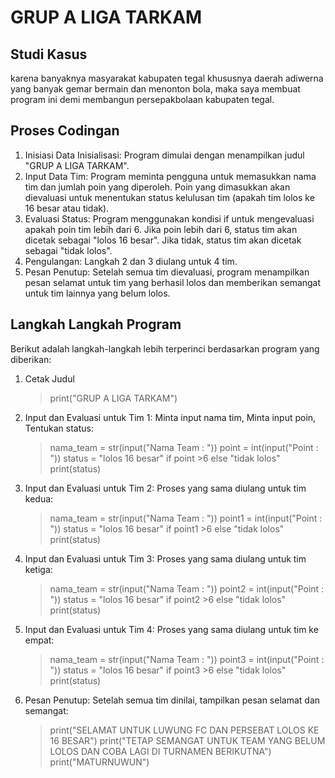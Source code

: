 # GRUP A LIGA TARKAM

## Studi Kasus
karena banyaknya masyarakat kabupaten tegal khususnya daerah adiwerna yang banyak gemar bermain dan menonton bola, maka saya membuat program ini demi membangun persepakbolaan kabupaten tegal.

## Proses Codingan
1. Inisiasi Data
Inisialisasi: Program dimulai dengan menampilkan judul "GRUP A LIGA TARKAM".
2. Input Data Tim:
Program meminta pengguna untuk memasukkan nama tim dan jumlah poin yang diperoleh.
Poin yang dimasukkan akan dievaluasi untuk menentukan status kelulusan tim (apakah tim lolos ke 16 besar atau tidak).
3. Evaluasi Status:
Program menggunakan kondisi if untuk mengevaluasi apakah poin tim lebih dari 6.
Jika poin lebih dari 6, status tim akan dicetak sebagai "lolos 16 besar".
Jika tidak, status tim akan dicetak sebagai "tidak lolos".
4. Pengulangan: Langkah 2 dan 3 diulang untuk 4 tim.
5. Pesan Penutup: Setelah semua tim dievaluasi, program menampilkan pesan selamat untuk tim yang berhasil lolos dan memberikan semangat untuk tim lainnya yang belum lolos.

## Langkah Langkah Program
Berikut adalah langkah-langkah lebih terperinci berdasarkan program yang diberikan:
1. Cetak Judul
   > print("GRUP A LIGA TARKAM")
2. Input dan Evaluasi untuk Tim 1:
Minta input nama tim, Minta input poin, Tentukan status:
   >nama_team = str(input("Nama Team : "))
    point = int(input("Point : "))
    status = "lolos 16 besar" if point >6 else "tidak lolos"
    print(status)
3. Input dan Evaluasi untuk Tim 2:
Proses yang sama diulang untuk tim kedua:
   >nama_team = str(input("Nama Team : "))
    point1 = int(input("Point : "))
    status = "lolos 16 besar" if point1 >6 else "tidak lolos"
    print(status)
4. Input dan Evaluasi untuk Tim 3:
Proses yang sama diulang untuk tim ketiga:
   >nama_team = str(input("Nama Team : "))
    point2 = int(input("Point : "))
    status = "lolos 16 besar" if point2 >6 else "tidak lolos"
    print(status)
5. Input dan Evaluasi untuk Tim 4:
Proses yang sama diulang untuk tim ke empat:
   >nama_team = str(input("Nama Team : "))
    point3 = int(input("Point : "))
    status = "lolos 16 besar" if point3 >6 else "tidak lolos"
   print(status)
6. Pesan Penutup:
Setelah semua tim dinilai, tampilkan pesan selamat dan semangat:
   >print("SELAMAT UNTUK LUWUNG FC DAN PERSEBAT LOLOS KE 16 BESAR")
    print("TETAP SEMANGAT UNTUK TEAM YANG BELUM LOLOS DAN COBA LAGI DI TURNAMEN BERIKUTNA")
    print("MATURNUWUN")